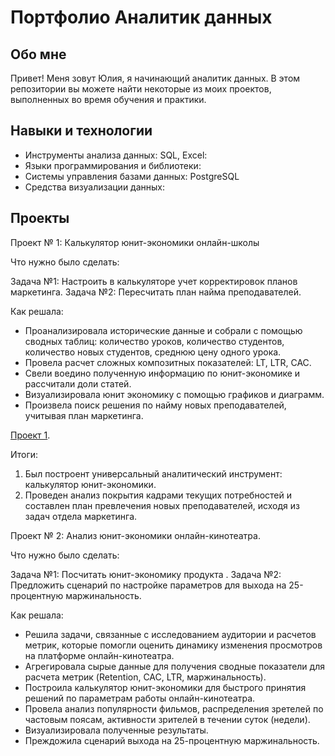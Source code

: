 # Портфолио Аналитик данных

## Обо мне

Привет! Меня зовут Юлия, я начинающий аналитик данных. В этом репозитории вы можете найти некоторые из моих проектов, выполненных во время обучения и практики.

## Навыки и технологии

- Инструменты анализа данных: SQL, Excel:
- Языки программирования и библиотеки: 
- Системы управления базами данных: PostgreSQL
- Средства визуализации данных: 

## Проекты

Проект № 1: Калькулятор юнит-экономики онлайн-школы

Что нужно было сделать:

Задача №1: Настроить в калькуляторе учет корректировок планов маркетинга.
Задача №2: Пересчитать план найма преподавателей.

Как решала: 
- Проанализировала исторические данные и собрали с помощью сводных таблиц: количество уроков, количество студентов, количество новых студентов, среднюю цену одного урока.
- Провела расчет сложных композитных показателей:  LT,  LTR, CAC.
- Свели воедино полученную информацию по юнит-экономике и рассчитали доли статей.
- Визуализировала юнит экономику с помощью графиков и диаграмм.
- Произвела поиск решения по найму новых преподавателей, учитывая план маркетинга. 

[Проект 1](https://github.com/jjdrozdova/portfolio_1/blob/main/Project_1.pptx). 

Итоги: 
1. Был построент универсальный аналитический инструмент: калькулятор юнит-экономики.
2. Проведен анализ покрытия кадрами текущих потребностей и составлен план превлечения новых преподавателей, исходя из задач отдела маркетинга. 

Проект № 2: Анализ юнит-экономики онлайн-кинотеатра.

Что нужно было сделать:

Задача №1: Посчитать юнит-экономику продукта .
Задача №2: Предложить сценарий по настройке параметров для выхода на 25-процентную маржинальность.

Как решала: 
- Решила задачи, связанные с исследованием аудитории и расчетов метрик, которые помогли оценить динамику изменения просмотров на платформе онлайн-кинотеатра. 
- Агрегировала сырые данные для получения сводные показатели для расчета метрик (Retention, САС, LTR, маржинальность).
- Построила калькулятор юнит-экономики для быстрого принятия решений по параметрам работы онлайн-кинотеатра.
- Провела анализ популярности фильмов, распределения зретелей по частовым поясам, активности зрителей в течении суток (недели). 
- Визуализировала полученные результаты. 
- Преждожила сценарий выхода на 25-процентную маржинальность.


